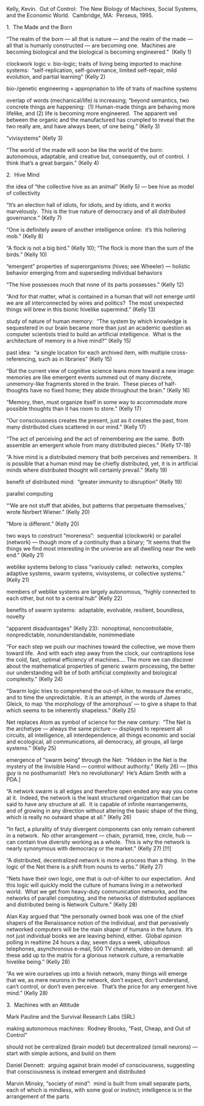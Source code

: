 Kelly, Kevin.  Out of Control:  The New Biology of Machines, Social Systems, and the Economic World.  Cambridge, MA:  Perseus, 1995.

1.  The Made and the Born

“The realm of the born — all that is nature — and the realm of the made — all that is humanly constructed — are becoming one.  Machines are becoming biological and the biological is becoming engineered.”  (Kelly 1)

clockwork logic v. bio-logic; traits of living being imported to machine systems:  “self-replication, self-governance, limited self-repair, mild evolution, and partial learning” (Kelly 2)

bio-/genetic engineering = appropriation to life of traits of machine systems

overlap of words (mechanical/life) is increasing; “beyond semantics, two concrete things are happening:  (1) Human-made things are behaving more lifelike, and (2) life is becoming more engineered.  The apparent veil between the organic and the manufactured has crumpled to reveal that the two really are, and have always been, of one being.” (Kelly 3)

“vivisystems” (Kelly 3)

“The world of the made will soon be like the world of the born:  autonomous, adaptable, and creative but, consequently, out of control.  I think that’s a great bargain.” (Kelly 4)

2.  Hive Mind

the idea of “the collective hive as an animal” (Kelly 5) — bee hive as model of collectivity

“It’s an election hall of idiots, for idiots, and by idiots, and it works marvelously.  This is the true nature of democracy and of all distributed governance.” (Kelly 7)

“One is definitely aware of another intelligence online:  it’s this hollering mob.” (Kelly 8)

“A flock is not a big bird.” (Kelly 10); “The flock is more than the sum of the birds.” (Kelly 10)

“emergent” properties of superorganisms (hives; see Wheeler) — holistic behavior emerging from and superseding individual behaviors

“The hive possesses much that none of its parts possesses.” (Kelly 12)

“And for that matter, what is contained in a human that will not emerge until we are all interconnected by wires and politics?  The most unexpected things will brew in this bionic hivelike supermind.” (Kelly 13)

study of nature of human memory:  “The system by which knowledge is sequestered in our brain became more than just an academic question as computer scientists tried to build an artificial intelligence.  What is the architecture of memory in a hive mind?” (Kelly 15)

past idea:  “a single location for each archived item, with multiple cross-referencing, such as in libraries” (Kelly 15)

“But the current view of cognitive science leans more toward a new image:  memories are like emergent events summed out of many discrete, unmemory-like fragments stored in the brain.  These pieces of half-thoughts have no fixed home; they abide throughout the brain.” (Kelly 16)

“Memory, then, must organize itself in some way to accommodate more possible thoughts than it has room to store.” (Kelly 17)

“Our consciousness creates the present, just as it creates the past, from many distributed clues scattered in our mind.” (Kelly 17)

“The act of perceiving and the act of remembering are the same.  Both assemble an emergent whole from many distributed pieces.” (Kelly 17-18)

“A hive mind is a distributed memory that both perceives and remembers.  It is possible that a human mind may be chiefly distributed, yet, it is in artificial minds where distributed thought will certainly prevail.” (Kelly 19)

benefit of distributed mind:  “greater immunity to disruption” (Kelly 19)

parallel computing

“‘We are not stuff that abides, but patterns that perpetuate themselves,’ wrote Norbert Wiener.” (Kelly 20)

“More is different.” (Kelly 20)

two ways to construct “moreness”:  sequential (clockwork) or parallel (network) — though more of a continuity than a binary; “It seems that the things we find most interesting in the universe are all dwelling near the web end.” (Kelly 21)

weblike systems belong to class “variously called:  networks, complex adaptive systems, swarm systems, vivisystems, or collective systems.” (Kelly 21)

members of weblike systems are largely autonomous, “highly connected to each other, but not to a central hub” (Kelly 22)

benefits of swarm systems:  adaptable, evolvable, resilient, boundless, novelty

“apparent disadvantages” (Kelly 23):  nonoptimal, noncontrollable, nonpredictable, nonunderstandable, nonimmediate

“For each step we push our machines toward the collective, we move them toward life.  And with each step away from the clock, our contraptions lose the cold, fast, optimal efficiency of machines…. The more we can discover about the mathematical properties of generic swarm processing, the better our understanding will be of both artificial complexity and biological complexity.” (Kelly 24)

“Swarm logic tries to comprehend the out-of-kilter, to measure the erratic, and to time the unpredictable.  It is an attempt, in the words of James Gleick, to map ‘the morphology of the amorphous’ — to give a shape to that which seems to be inherently shapeless.” (Kelly 25)

Net replaces Atom as symbol of science for the new century:  “The Net is the archetype — always the same picture — displayed to represent all circuits, all intelligence, all interdependence, all things economic and social and ecological, all communications, all democracy, all groups, all large systems.” (Kelly 25)

emergence of “swarm being” through the Net:  “Hidden in the Net is the mystery of the Invisible Hand — control without authority.” (Kelly 26) — [this guy is no posthumanist!  He’s no revolutionary!  He’s Adam Smith with a PDA.]

“A network swarm is all edges and therefore open ended any way you come at it.  Indeed, the network is the least structured organization that can be said to have any structure at all.  It is capable of infinite rearrangements, and of growing in any direction without altering the basic shape of the thing, which is really no outward shape at all.” (Kelly 26)

“In fact, a plurality of truly divergent components can only remain coherent in a network.  No other arrangement — chain, pyramid, tree, circle, hub — can contain true diversity working as a whole.  This is why the network is nearly synonymous with democracy or the market.” (Kelly 27) [!!!]

“A distributed, decentralized network is more a process than a thing.  In the logic of the Net there is a shift from nouns to verbs.” (Kelly 27)

“Nets have their own logic, one that is out-of-kilter to our expectation.  And this logic will quickly mold the culture of humans living in a networked world.  What we get from heavy-duty communication networks, and the networks of parallel computing, and the networks of distributed appliances and distributed being is Network Culture.” (Kelly 28)

Alan Kay argued that “the personally owned book was one of the chief shapers of the Renaissance notion of the individual, and that pervasively networked computers will be the main shaper of humans in the future.  It’s not just individual books we are leaving behind, either.  Global opinion polling in realtime 24 hours a day, seven days a week, ubiquitous telephones, asynchronous e-mail, 500 TV channels, video on demand:  all these add up to the matrix for a glorious network culture, a remarkable hivelike being.” (Kelly 28)

“As we wire ourselves up into a hivish network, many things will emerge that we, as mere neurons in the network, don’t expect, don’t understand, can’t control, or don’t even perceive.  That’s the price for any emergent hive mind.” (Kelly 28)

3.  Machines with an Attitude

Mark Pauline and the Survival Research Labs (SRL)

making autonomous machines:  Rodney Brooks, “Fast, Cheap, and Out of Control”

should not be centralized (brain model) but decentralized (small neurons) — start with simple actions, and build on them

Daniel Dennett:  arguing against brain model of consciousness, suggesting that consciousness is instead emergent and distributed

Marvin Minsky, “society of mind”:  mind is built from small separate parts, each of which is mindless, with some goal or instinct; intelligence is in the arrangement of the parts
